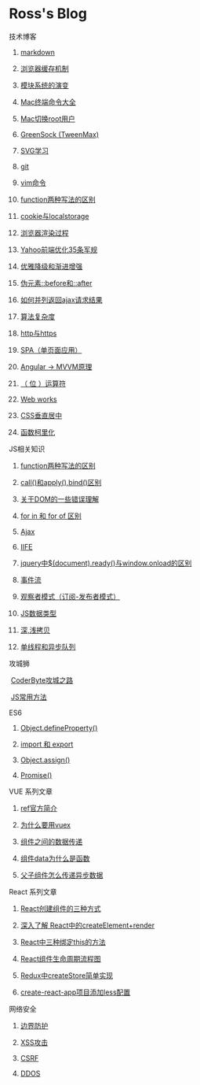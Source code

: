 # Ross's Blog
技术博客

1. [markdown](https://github.com/wenbingyan/Blog/issues/68)

1. [浏览器缓存机制](https://github.com/wenbingyan/Blog/issues/1)

2. [模块系统的演变](https://github.com/wenbingyan/Blog/issues/3)

3. [Mac终端命令大全](https://github.com/wenbingyan/Blog/issues/4)

3. [Mac切换root用户](https://github.com/wenbingyan/Blog/issues/64)

4. [GreenSock (TweenMax)](https://github.com/wenbingyan/Blog/issues/5)

5. [SVG学习](https://github.com/wenbingyan/Blog/issues/6)

6. [git](https://github.com/wenbingyan/git)

6. [vim命令](https://github.com/wenbingyan/Blog/issues/7)

7. [function两种写法的区别](https://github.com/wenbingyan/Blog/issues/20)

8. [cookie与localstorage](https://github.com/wenbingyan/Blog/issues/27)

9. [浏览器渲染过程](https://github.com/wenbingyan/Blog/issues/29)

10. [Yahoo前端优化35条军规](https://github.com/wenbingyan/Blog/issues/30)

11. [优雅降级和渐进增强](https://github.com/wenbingyan/Blog/issues/32)

12. [伪元素::before和::after](https://github.com/wenbingyan/Blog/issues/50)

13. [如何并列返回ajax请求结果](https://github.com/wenbingyan/Blog/issues/57)

14. [算法复杂度](https://github.com/wenbingyan/Blog/issues/60)

15. [http与https](https://github.com/wenbingyan/Blog/issues/61)

16. [ SPA（单页面应用）](https://github.com/wenbingyan/Blog/issues/62)

17. [Angular -> MVVM原理](https://github.com/wenbingyan/Blog/issues/64)

18. [（ 位 ）运算符](https://github.com/wenbingyan/Blog/issues/65)

18. [Web works](https://github.com/wenbingyan/Blog/issues/66)

18. [CSS垂直居中](https://github.com/wenbingyan/Blog/issues/72)

18. [函数柯里化](https://github.com/wenbingyan/Blog/issues/73)

JS相关知识

1. [function两种写法的区别](https://github.com/wenbingyan/Blog/issues/20)

2. [call()和apply(),bind()区别](https://github.com/wenbingyan/Blog/issues/22)

3. [关于DOM的一些错误理解](https://github.com/wenbingyan/Blog/issues/28)

4. [for in 和 for of 区别](https://github.com/wenbingyan/Blog/issues/31)

5. [Ajax](https://github.com/wenbingyan/Blog/issues/36)

6. [IIFE](https://github.com/wenbingyan/Blog/issues/37)

7. [jquery中$(document).ready()与window.onload的区别](https://github.com/wenbingyan/Blog/issues/39)

8. [事件流](https://github.com/wenbingyan/Blog/issues/40)

9. [观察者模式（订阅-发布者模式）](https://github.com/wenbingyan/Blog/issues/41)

10. [JS数据类型](https://github.com/wenbingyan/Blog/issues/43)

11. [深,浅拷贝](https://github.com/wenbingyan/Blog/issues/56)

12. [单线程和异步队列](https://github.com/wenbingyan/Blog/issues/59)

攻城狮

  [CoderByte攻城之路](https://github.com/wenbingyan/Blog/issues/8)
  
  [JS常用方法](https://github.com/wenbingyan/Blog/issues/33)

ES6

1. [Object.defineProperty()](https://github.com/wenbingyan/Blog/issues/25)

2. [import 和 export](https://github.com/wenbingyan/Blog/issues/42)

3. [Object.assign()](https://github.com/wenbingyan/Blog/issues/53)

4. [Promise()](https://github.com/wenbingyan/Blog/issues/55)
  
VUE 系列文章

1. [ref官方简介](https://github.com/wenbingyan/Blog/issues/21)

2. [为什么要用vuex](https://github.com/wenbingyan/Blog/issues/45)

3. [组件之间的数据传递](https://github.com/wenbingyan/Blog/issues/44)

4. [组件data为什么是函数](https://github.com/wenbingyan/Blog/issues/46)

4. [父子组件怎么传递异步数据](https://github.com/wenbingyan/Blog/issues/71)

React 系列文章

1. [React创建组件的三种方式](https://github.com/wenbingyan/Blog/issues/47)

2. [深入了解 React中的createElement+render](https://github.com/wenbingyan/Blog/issues/49)

3. [React中三种绑定this的方法](https://github.com/wenbingyan/Blog/issues/51)

4. [React组件生命周期流程图](https://github.com/wenbingyan/Blog/issues/52)

5. [Redux中createStore简单实现](https://github.com/wenbingyan/Blog/issues/54)

5. [create-react-app项目添加less配置](https://github.com/wenbingyan/Blog/issues/69)


网络安全

1. [边界防护](https://github.com/wenbingyan/Blog/issues/23)

2. [XSS攻击](https://github.com/wenbingyan/Blog/issues/2)

3. [CSRF](https://github.com/wenbingyan/Blog/issues/24)

4. [DDOS](https://github.com/wenbingyan/Blog/issues/26)


